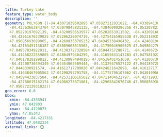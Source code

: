 ```yaml
---
title: Turkey Lake
feature_type: water_body
description: ''
geometry: POLYGON ((-84.43071839502895 47.05027212931022, -84.4338941305024 47.04992124042389,
  -84.43363663843704 47.05079845831135, -84.43046090296356 47.05120782172109, -84.43054673365262
  47.05220197692139, -84.43200585535577 47.05202653911502, -84.43209168604484 47.05343002540741,
  -84.42951676539025 47.05296220074719, -84.42754265955638 47.05231893513854, -84.42685601404844
  47.05085693899065, -84.42608353785232 47.04945338498432, -84.42488190821365 47.04997972206505,
  -84.42153451136387 47.05009668515562, -84.41750046900525 47.04980427694859, -84.41569802454767
  47.04957034922911, -84.41303727320584 47.05044757288771, -84.41406724146732 47.04892704270954,
  -84.41458222559805 47.04804979404259, -84.41655633143283 47.04758192218726, -84.41629883936747
  47.04617828199812, -84.41380974940195 47.04518401451659, -84.41200730494349 47.04518401451659,
  -84.41200730494349 47.04454065509444, -84.41329476527122 47.04418972850303, -84.41509720972878
  47.0448330921574, -84.41612717799026 47.04424821642898, -84.41612717799026 47.04301995652564,
  -84.41638467005562 47.04290297791758, -84.41775796107062 47.04301995652564, -84.42016122034798
  47.04594433837584, -84.42531106165622 47.04711404622797, -84.42719933680195 47.04746495358264,
  -84.42780015162174 47.04986275871861, -84.42968842676746 47.05085693899065, -84.43071839502895
  47.05027212931022))
geo_error: 0.0
bbox:
  xmin: -84.4338941
  ymin: 47.042903
  xmax: -84.4120073
  ymax: 47.05343
longitude: -84.4217331
latitude: 47.0482334
external_links: {}
---
```

